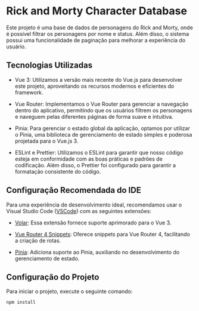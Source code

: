 # Rick and Morty Character Database

Este projeto é uma base de dados de personagens do Rick and Morty, onde é possível filtrar os personagens por nome e status. Além disso, o sistema possui uma funcionalidade de paginação para melhorar a experiência do usuário.

## Tecnologias Utilizadas

- Vue 3: Utilizamos a versão mais recente do Vue.js para desenvolver este projeto, aproveitando os recursos modernos e eficientes do framework.

- Vue Router: Implementamos o Vue Router para gerenciar a navegação dentro do aplicativo, permitindo que os usuários filtrem os personagens e naveguem pelas diferentes páginas de forma suave e intuitiva.

- Pinia: Para gerenciar o estado global da aplicação, optamos por utilizar o Pinia, uma biblioteca de gerenciamento de estado simples e poderosa projetada para o Vue.js 3.

- ESLint e Prettier: Utilizamos o ESLint para garantir que nosso código esteja em conformidade com as boas práticas e padrões de codificação. Além disso, o Prettier foi configurado para garantir a formatação consistente do código.

## Configuração Recomendada do IDE

Para uma experiência de desenvolvimento ideal, recomendamos usar o Visual Studio Code ([VSCode](https://code.visualstudio.com/)) com as seguintes extensões:

- [Volar](https://marketplace.visualstudio.com/items?itemName=Vue.volar): Essa extensão fornece suporte aprimorado para o Vue 3.

- [Vue Router 4 Snippets](https://marketplace.visualstudio.com/items?itemName=dcasia.vuerouter4-snippets): Oferece snippets para Vue Router 4, facilitando a criação de rotas.

- [Pinia](https://marketplace.visualstudio.com/items?itemName=antfu.pinia): Adiciona suporte ao Pinia, auxiliando no desenvolvimento do gerenciamento de estado.

## Configuração do Projeto

Para iniciar o projeto, execute o seguinte comando:

```sh
npm install
```

